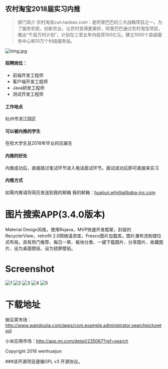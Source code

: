 ## 农村淘宝2018届实习内推
>部门简介
农村淘宝cun.taobao.com：是阿里巴巴的三大战略项目之一。为了服务农民，创新农业，让农村变得更美好，阿里巴巴通过农村淘宝项目，推出“千县万村计划”，计划在三至五年内投资100亿元，建立1000个县级服务中心和10万个村级服务站。


![timg.jpg](http://upload-images.jianshu.io/upload_images/685195-ded4ebd3d856280d.jpg?imageMogr2/auto-orient/strip%7CimageView2/2/w/1240)

#### 招聘岗位：
* 前端开发工程师
* 客户端开发工程师
* Java研发工程师
* 测试开发工程师

#### 工作地点
杭州市滨江园区

#### 可以被内推的学生
在校大学生且2018年毕业的应届生
#### 内推的好处
内推成功后，直接跳过笔试环节进入电话面试环节。面试成功后即可直接来实习
#### 内推方式
如需内推请将简历发送到我的邮箱
我的邮箱：huaijun.whj@alibaba-inc.com

# 图片搜索APP(3.4.0版本)

Material Design风格，使用Rxjava，MVP快速开发框架，封装的RecyclerView，retrofit 2.0网络请求库，Fresco图片加载库，图片瀑布流和错位式布局。具有热门推荐、每日一笑、板块分类、一键下载图片、分享图片、收藏图片、设为桌面壁纸、设为锁屏壁纸。

# Screenshot

![1](http://img.wdjimg.com/mms/screenshot/e/22/40616abd669502c43a7c167f4461b22e_320_534.jpeg "")
![2](http://img.wdjimg.com/mms/screenshot/f/5e/c0763134833ab3bdb497f9e1346015ef_320_534.jpeg "")
![3](http://img.wdjimg.com/mms/screenshot/a/69/7b790d6ee7159b3940abf7363865069a_320_534.jpeg "")
![4](http://img.wdjimg.com/mms/screenshot/e/98/8f14df514f7205ce30fe514325bd798e_320_534.jpeg "")
![5](http://img.wdjimg.com/mms/screenshot/f/1d/51c27bc0f0942e506879ae2b22bee1df_320_534.jpeg "")

# 下载地址

豌豆荚市场：http://www.wandoujia.com/apps/com.example.administrator.searchpicturetool

小米应用市场：http://app.mi.com/detail/235067?ref=search



Copyright 2016 wenhuaijun

###该开源项目遵循GPL v3 开源协议。
